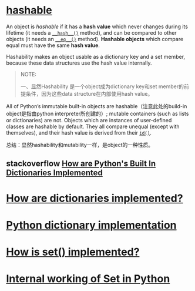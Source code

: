 # [hashable](https://docs.python.org/3/glossary.html#term-hashable)

An object is *hashable* if it has a **hash value** which never changes during its lifetime (it needs a [`__hash__()`](https://docs.python.org/3/reference/datamodel.html#object.__hash__) method), and can be compared to other objects (it needs an [`__eq__()`](https://docs.python.org/3/reference/datamodel.html#object.__eq__) method). **Hashable objects** which compare equal must have the same **hash value**.

Hashability makes an object usable as a dictionary key and a set member, because these data structures use the hash value internally.

> NOTE: 
>
> 一、显然Hashability 是一个object成为dictionary key和set member的前提条件，因为这些data structure在内部使用hash value。

All of Python’s immutable built-in objects are hashable（注意此处的build-in object是指由python interpreter所创建的）; mutable containers (such as lists or dictionaries) are not. Objects which are instances of user-defined classes are hashable by default. They all compare unequal (except with themselves), and their hash value is derived from their [`id()`](https://docs.python.org/3/library/functions.html#id).

总结：显然hashability和mutability一样，是object的一种性质。

## stackoverflow [How are Python's Built In Dictionaries Implemented](https://stackoverflow.com/questions/327311/how-are-pythons-built-in-dictionaries-implemented)





# [How are dictionaries implemented?](http://effbot.org/pyfaq/how-are-dictionaries-implemented.htm)



# [Python dictionary implementation](https://www.laurentluce.com/posts/python-dictionary-implementation/)





# [How is set() implemented?](https://stackoverflow.com/questions/3949310/how-is-set-implemented)



# [Internal working of Set in Python](https://www.geeksforgeeks.org/internal-working-of-set-in-python/)